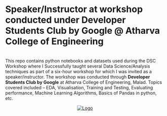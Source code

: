 
<!-- PROJECT LOGO -->

<h1>Speaker/Instructor at workshop conducted under Developer Students Club by Google @ Atharva College of Engineering</h1>

<br />
    This repo contains python notebooks and datasets used during the DSC Workshop where I Successfully taught several Data Science/Analysis techniques as part of a six-hour workshop for which I was invited as a speaker/instructor. The workshop was conducted through <b> Developer Students Club by Google</b> at Atharva College of Engineering, Malad.
    Topics covered included – EDA, Visualisation, Training and Testing, Evaluating performance, Machine Learning Algorithms, Basics of Pandas in python, etc. 
    <br />
    <p align="center">
  <a href="https://github.com/reubence/Google-DSC-Workshop-2020">
    <img src="https://encrypted-tbn0.gstatic.com/images?q=tbn%3AANd9GcSra21UrZxfFpPfeuJE9YOwA8_zEn8zJdmwGg&usqp=CAU" alt="Logo" >
  </a>

  <p >
    <br />
  </p>
</p>

